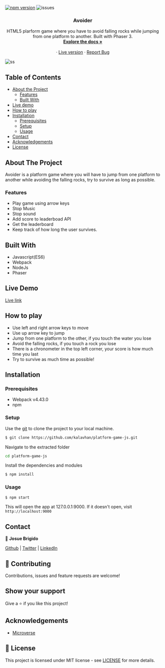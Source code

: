 [![npm version](https://badge.fury.io/js/npm.svg)](https://badge.fury.io/js/npm)
![issues](https://img.shields.io/github/issues/kalavhan/platform-game-js)
<br />
<p align="center">
 
  <h3 align="center">Avoider</h3>
  <p align="center">
    HTML5 plarform game where you have to avoid falling rocks while jumping from one platform to another. Built with Phaser 3.
    <br />
    <a href="#table-of-contents"><strong>Explore the docs »</strong></a>
    <br />
    <br />
    ·
    <a href="https://cut-me-barbershop.netlify.app/">Live version</a>
    ·
    <a href="https://github.com/kalavhan/platform-game-js/issues">Report Bug</a>
  </p>
</p>

![ss](https://user-images.githubusercontent.com/47485749/83661235-0e73f280-a583-11ea-8b8a-248c36040250.png)

<!-- TABLE OF CONTENTS -->
## Table of Contents

* [About the Project](#about-the-project)
  * [Features](#features)
  * [Built With](#built-with)
* [Live demo](#live-demo)
* [How to play](#how-to-play)
* [Installation](#installation)
  * [Prerequisites](#prerequisites)
  * [Setup](#setup)
  * [Usage](#usage)
* [Contact](#contact)
* [Acknowledgements](#acknowledgements)
* [License](#license)

<!-- ABOUT THE PROJECT -->
## About The Project
Avoider is a platform game where you will have to jump from one platform to another while avoiding the falling rocks, try to survive as long as possible.

### Features 
- Play game using arrow keys
- Stop Music
- Stop sound
- Add score to leaderboad API
- Get the leaderboard
- Keep track of how long the user survives.

## Built With
- Javascript(ES6)
- Webpack
- NodeJs
- Phaser

## Live Demo
[Live link](https://avoider.netlify.app/)

## How to play
- Use left and right arrow keys to move
- Use up arrow key to jump
- Jump from one platform to the other, if you touch the water you lose
- Avoid the falling rocks, if you touch a rock you lose
- There is a chronometer in the top left corner, your score is how much time you last
- Try to survive as much time as possible!

## Installation
### Prerequisites
- Webpack v4.43.0
- npm

### Setup
Use the [git](https://git-scm.com/downloads) to clone the project to your local machine.
```sh
$ git clone https://github.com/kalavhan/platform-game-js.git
```

Navigate to the extracted folder
```sh 
cd platform-game-js
```

Install the dependencies and modules
```sh
$ npm install
```

### Usage
```sh
$ npm start
```
This will open the app at 127.0.0.1:9000. If it doesn't open, visit ```http://localhost:9000```

## Contact

👤 **Josue Brigido**

[Github](https://github.com/kalavhan) | [Twitter](https://twitter.com/kalavhan) | [LinkedIn](https://linkedin.com/in/kalavhan)


## 🤝 Contributing

Contributions, issues and feature requests are welcome!

## Show your support

Give a ⭐️ if you like this project!

## Acknowledgements
- [Microverse](https://www.microverse.org/)

## 📝 License
This project is licensed under MIT license - see [LICENSE](/LICENSE) for more details.

